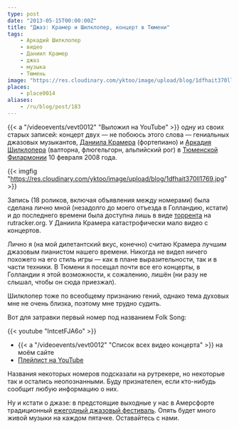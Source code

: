 ```yaml
---
type: post
date: "2013-05-15T00:00:00Z"
title: "Джаз: Крамер и Шилклопер, концерт в Тюмени"
tags:
    - Аркадий Шилклопер
    - видео
    - Даниил Крамер
    - джаз
    - музыка
    - Тюмень
image: "https://res.cloudinary.com/yktoo/image/upload/blog/1dfhait370ll1769.jpg"
places:
    - place0014
aliases:
    - /ru/blog/post/183
---
```


{{< a "/videoevents/vevt0012" "Выложил на YouTube" >}} одну из своих старых записей: концерт двух — не побоюсь этого слова — гениальных джазовых музыкантов, [Даниила Крамера](http://www.kramerdaniel.com/) (фортепиано) и [Аркадия Шилклопера](http://www.shilkloper.com/) (валторна, флюгельгорн, альпийский рог) в [Тюменской Филармонии](http://www.tgf.ru/) 10 февраля 2008 года.

{{< imgfig "https://res.cloudinary.com/yktoo/image/upload/blog/1dfhait370ll1769.jpg" >}}

<!--more-->

Запись (18 роликов, включая объявления между номерами) была сделана лично мной (незадолго до моего отъезда в Голландию, кстати) и до последнего времени была доступна лишь в виде [торрента](http://rutracker.org/forum/viewtopic.php?t=1555333) на rutracker.org. У Даниила Крамера катастрофически мало видео с концертов.

Лично я (на мой дилетантский вкус, конечно) считаю Крамера лучшим джазовым пианистом нашего времени. Никогда не видел ничего похожего на его стиль игры — как в плане выразительности, так и в части техники. В Тюмени я посещал почти все его концерты, в Голландии я этой возможности, к сожалению, лишён (ни разу не слышал, чтобы он сюда приезжал).

Шилклопер тоже по всеобщему признанию гений, однако тема духовых мне не очень близка, поэтому мне трудно судить.

Вот для затравки первый номер под названием Folk Song:

{{< youtube "IntcetFJA6o" >}}

* {{< a "/videoevents/vevt0012" "Список всех видео концерта" >}} на моём сайте
* [Плейлист на YouTube](http://www.youtube.com/playlist?list=PLRtML0bqZ1imv9g-F-_MJveYRqarPr3e3)

Названия некоторых номеров подсказали на рутрекере, но некоторые так и остались неопознанными. Буду признателен, если кто-нибудь сообщит любую информацию о них.

Ну и кстати о джазе: в предстоящие выходные у нас в Амерсфорте традиционный [ежегодный джазовый фестиваль](http://www.amersfoortjazz.nl/). Опять будет много живой музыки на каждом пятачке. Оставайтесь с нами.
